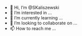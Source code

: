 - 👋 Hi, I’m @SKaliszewski
- 👀 I’m interested in ...
- 🌱 I’m currently learning ...
- 💞️ I’m looking to collaborate on ...
- 📫 How to reach me ...

<!---
SKaliszewski/SKaliszewski is a ✨ special ✨ repository because its `README.md` (this file) appears on your GitHub profile.
You can click the Preview link to take a look at your changes.
--->
